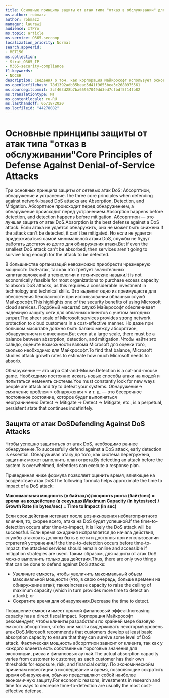 ```yaml
---
title: Основные принципы защиты от атак типа "отказ в обслуживании" для Office 365
ms.author: robmazz
author: robmazz
manager: laurawi
audience: ITPro
ms.topic: article
ms.service: O365-seccomp
localization_priority: Normal
search.appverid:
- MET150
ms.collection:
- Strat_O365_IP
- M365-security-compliance
f1.keywords:
- NOCSH
description: Сведения о том, как корпорация Майкрософт использует основные принципы абсорптион, обнаружения и смягчения защиты от атак типа "отказ в обслуживании" (DoS).
ms.openlocfilehash: 78d1392adb35bead5d41f9655bea3c2680975561
ms.sourcegitcommit: 3cf463d28b7ba65957049dd3ed7cfbdf5f14fb82
ms.translationtype: MT
ms.contentlocale: ru-RU
ms.lasthandoff: 05/18/2020
ms.locfileid: "44278082"
---
```

# <a name="core-principles-of-defense-against-denial-of-service-attacks"></a><span data-ttu-id="9dcc5-103">Основные принципы защиты от атак типа "отказ в обслуживании"</span><span class="sxs-lookup"><span data-stu-id="9dcc5-103">Core Principles of Defense Against Denial-of-Service Attacks</span></span>

<span data-ttu-id="9dcc5-104">Три основных принципа защиты от сетевых атак DoS: Абсорптион, обнаружение и устранение.</span><span class="sxs-lookup"><span data-stu-id="9dcc5-104">The three core principles when defending against network-based DoS attacks are Absorption, Detection, and Mitigation.</span></span> <span data-ttu-id="9dcc5-105">Абсорптион происходит перед обнаружением, а обнаружение происходит перед устранением.</span><span class="sxs-lookup"><span data-stu-id="9dcc5-105">Absorption happens before detection, and detection happens before mitigation.</span></span> <span data-ttu-id="9dcc5-106">Абсорптион — это лучшая защита от атак DoS.</span><span class="sxs-lookup"><span data-stu-id="9dcc5-106">Absorption is the best defense against a DoS attack.</span></span> <span data-ttu-id="9dcc5-107">Если атака не удается обнаружить, она не может быть снижена.</span><span class="sxs-lookup"><span data-stu-id="9dcc5-107">If the attack can't be detected, it can't be mitigated.</span></span> <span data-ttu-id="9dcc5-108">Но если не удается придерживаться самой минимальной атаки DoS, службы не будут работать достаточно долго для обнаружения атаки.</span><span class="sxs-lookup"><span data-stu-id="9dcc5-108">But if even the smallest DoS attack can't be absorbed, then services aren't going to survive long enough for the attack to be detected.</span></span>

<span data-ttu-id="9dcc5-109">В большинстве организаций невозможно приобрести чрезмерную мощность DoS-атак, так как это требует значительных капиталовложений в технологии и технические навыки.</span><span class="sxs-lookup"><span data-stu-id="9dcc5-109">It is not economically feasible for most organizations to purchase excess capacity to absorb DoS attacks, as this requires a considerable investment in technology and technical skills.</span></span> <span data-ttu-id="9dcc5-110">Это выделит одно из преимуществ для обеспечения безопасности при использовании облачных служб Майкрософт.</span><span class="sxs-lookup"><span data-stu-id="9dcc5-110">This highlights one of the security benefits of using Microsoft cloud services.</span></span> <span data-ttu-id="9dcc5-111">Подобный масштаб служб Майкрософт обеспечивает надежную защиту сети для облачных клиентов с учетом выгодных затрат.</span><span class="sxs-lookup"><span data-stu-id="9dcc5-111">The sheer scale of Microsoft services provides strong network protection to cloud customers in a cost-effective manner.</span></span> <span data-ttu-id="9dcc5-112">Но даже при большом масштабе должно быть баланс между абсорптион, обнаружением и снижением.</span><span class="sxs-lookup"><span data-stu-id="9dcc5-112">But even at a large scale, there must be a balance between absorption, detection, and mitigation.</span></span> <span data-ttu-id="9dcc5-113">Чтобы найти это сальдо, оцените возможности взлома Microsoft для оценки того, сколько необходимо для Майкрософт.</span><span class="sxs-lookup"><span data-stu-id="9dcc5-113">To find that balance, Microsoft studies attack growth rates to estimate how much Microsoft needs to absorb.</span></span>

<span data-ttu-id="9dcc5-114">Обнаружение — это игра Cat-and-Mouse.</span><span class="sxs-lookup"><span data-stu-id="9dcc5-114">Detection is a cat-and-mouse game.</span></span> <span data-ttu-id="9dcc5-115">Необходимо постоянно искать новые способы атаки на людей и попытаться неменять системы.</span><span class="sxs-lookup"><span data-stu-id="9dcc5-115">You must constantly look for new ways people are attack and try to defeat your systems.</span></span> <span data-ttu-id="9dcc5-116">Обнаружение-> смягчение проблем > обнаружения > и т. д. — это бессрочное постоянное состояние, которое будет выполняться неограниченно.</span><span class="sxs-lookup"><span data-stu-id="9dcc5-116">Detect -> Mitigate -> Detect -> Mitigate, etc., is a perpetual, persistent state that continues indefinitely.</span></span>

## <a name="defending-against-dos-attacks"></a><span data-ttu-id="9dcc5-117">Защита от атак DoS</span><span class="sxs-lookup"><span data-stu-id="9dcc5-117">Defending Against DoS Attacks</span></span>

<span data-ttu-id="9dcc5-118">Чтобы успешно защититься от атак DoS, необходимо раннее обнаружение.</span><span class="sxs-lookup"><span data-stu-id="9dcc5-118">To successfully defend against a DoS attack, early detection is essential.</span></span> <span data-ttu-id="9dcc5-119">Обнаруживая атаку до того, как система перегружена, защитник может выполнить план ответа.</span><span class="sxs-lookup"><span data-stu-id="9dcc5-119">By detecting an attack before the system is overwhelmed, defenders can execute a response plan.</span></span>

<span data-ttu-id="9dcc5-120">Приведенная ниже формула позволяет оценить время, влияющее на воздействие атак DoS:</span><span class="sxs-lookup"><span data-stu-id="9dcc5-120">The following formula helps approximate the time to impact of a DoS attack:</span></span>

   <span data-ttu-id="9dcc5-121">**Максимальная мощность (в байтах/с)/скорость роста (байт/сек) = время на воздействие (в секундах)**</span><span class="sxs-lookup"><span data-stu-id="9dcc5-121">**Maximum Capacity (in bytes/sec) / Growth Rate (in bytes/sec) = Time to Impact (in sec)**</span></span>

<span data-ttu-id="9dcc5-122">Если срок действия истекает после возникновения неблагоприятного влияния, то, скорее всего, атака на DoS будет успешной.</span><span class="sxs-lookup"><span data-stu-id="9dcc5-122">If the time-to-detection occurs after time-to-impact, it is likely the DoS attack will be successful.</span></span> <span data-ttu-id="9dcc5-123">Если время ожидания исправляется до начала действия, службы атаковать должны быть в сети и доступны при использовании стратегий устранения.</span><span class="sxs-lookup"><span data-stu-id="9dcc5-123">If the time-to-detection occurs before time-to-impact, the attacked services should remain online and accessible if mitigation strategies are used.</span></span> <span data-ttu-id="9dcc5-124">Таким образом, для защиты от атак DoS можно выполнить только два действия.</span><span class="sxs-lookup"><span data-stu-id="9dcc5-124">Thus, there are only two things that can be done to defend against DoS attacks:</span></span>

- <span data-ttu-id="9dcc5-125">Увеличьте емкость, чтобы увеличить максимальный объем максимальной мощности (что, в свою очередь, больше времени на обнаружение атак); также</span><span class="sxs-lookup"><span data-stu-id="9dcc5-125">Increase capacity to raise the ceiling of maximum capacity (which in turn provides more time to detect an attack); or</span></span>
- <span data-ttu-id="9dcc5-126">Сократите время для обнаружения.</span><span class="sxs-lookup"><span data-stu-id="9dcc5-126">Decrease the time to detect.</span></span>

<span data-ttu-id="9dcc5-127">Повышение емкости имеет прямой финансовый эффект.</span><span class="sxs-lookup"><span data-stu-id="9dcc5-127">Increasing capacity has a direct fiscal impact.</span></span> <span data-ttu-id="9dcc5-128">Корпорация Майкрософт рекомендует, чтобы клиенты разработали по крайней мере базовую емкость абсорптион, чтобы они могли выдерживать некоторый уровень атак DoS.</span><span class="sxs-lookup"><span data-stu-id="9dcc5-128">Microsoft recommends that customers develop at least basic absorption capacity to ensure that they can survive some level of DoS attack.</span></span> <span data-ttu-id="9dcc5-129">Фактическая мощность абсорптион зависит от клиента, так как у каждого клиента есть собственные пороговые значения для экспозиции, риска и финансовых аутлай.</span><span class="sxs-lookup"><span data-stu-id="9dcc5-129">The actual absorption capacity varies from customer to customer, as each customer has their own thresholds for exposure, risk, and financial outlay.</span></span> <span data-ttu-id="9dcc5-130">По экономическойм причинам инвестиции в исследование и время, позволяющие сократить время обнаружения, обычно представляют собой наиболее экономичную защиту.</span><span class="sxs-lookup"><span data-stu-id="9dcc5-130">For economic reasons, investments in research and time for ways to decrease time-to-detection are usually the most cost-effective defense.</span></span>
